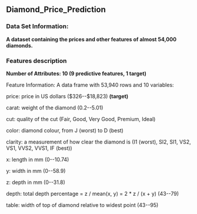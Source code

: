 ## Diamond_Price_Prediction

### Data Set Information:

**A dataset containing the prices and other features of almost 54,000 diamonds.**
### Features description

**Number of Attributes: 10 (9 predictive features, 1 target)**

Feature Information: A data frame with 53,940 rows and 10 variables:

price: price in US dollars (\$326--\$18,823) **(target)**

carat: weight of the diamond (0.2--5.01)

cut: quality of the cut (Fair, Good, Very Good, Premium, Ideal)

color: diamond colour, from J (worst) to D (best)

clarity: a measurement of how clear the diamond is (I1 (worst), SI2, SI1, VS2, VS1, VVS2, VVS1, IF (best))

x: length in mm (0--10.74)

y: width in mm (0--58.9)

z: depth in mm (0--31.8)

depth: total depth percentage = z / mean(x, y) = 2 * z / (x + y) (43--79)

table: width of top of diamond relative to widest point (43--95)
